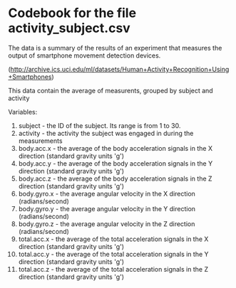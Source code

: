 # Codebook for the file activity_subject.csv

The data is a summary of the results of an experiment that measures the output of smartphone movement detection devices.

(http://archive.ics.uci.edu/ml/datasets/Human+Activity+Recognition+Using+Smartphones) 

This data contain the average of measurents, grouped by subject and activity 

Variables:

1. subject - the ID of the subject. Its range is from 1 to 30.
2. activity - the activity the subject was engaged in during the measurements
3. body.acc.x - the average of the body acceleration signals in the X direction (standard gravity units 'g')
4. body.acc.y - the average of the body acceleration signals in the Y direction (standard gravity units 'g')
5. body.acc.z - the average of the body acceleration signals in the Z direction (standard gravity units 'g')
6. body.gyro.x - the average angular velocity in the X direction (radians/second)
7. body.gyro.y - the average angular velocity in the Y direction (radians/second)
8. body.gyro.z - the average angular velocity in the Z direction (radians/second)
9. total.acc.x - the average of the total acceleration signals in the X direction (standard gravity units 'g')
10. total.acc.y - the average of the total acceleration signals in the Y direction (standard gravity units 'g')
11. total.acc.z - the average of the total acceleration signals in the Z direction (standard gravity units 'g')

